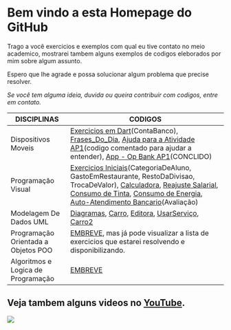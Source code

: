 # Bem vindo a esta Homepage do GitHub

Trago a você exercicios e exemplos com qual eu tive contato no meio academico, mostrarei tambem alguns exemplos de codigos eleborados por mim sobre algum assunto.

Espero que lhe agrade e possa solucionar algum problema que precise resolver.

_Se você tem alguma ideia, duvida ou queira contribuir com codigos, entre em contato._

DISCIPLINAS                        | CODIGOS
-----------------------------------|-----------------------------------------------
Dispositivos Moveis                | [Exercicios em Dart](https://github.com/wizardigor/DispositivosMoveis-Exercicios-Dart)(ContaBanco), [Frases_Do_Dia](https://github.com/wizardigor/DispositivosMoveis-Exercicios-Dart/blob/master/Frases_Do_Dia2.dart), [Ajuda para a Atividade AP1](https://github.com/wizardigor/DispositivosMoveis-Exercicios-Dart/blob/master/codigo.txt)(codigo comentado para ajudar a entender), [App - Op Bank AP1](https://github.com/wizardigor/DispositivosMoveis-Exercicios-Dart/tree/master/Opera%C3%A7%C3%B5es%20Baancarias%20-%20App "app op bank ap1")(CONCLIDO)
Programação Visual                 | [Exercicios Iniciais](https://github.com/wizardigor/ExerciosIiciais.git)(CategoriaDeAluno, GastoEmRestaurante, RestoDaDivisao, TrocaDeValor), [Calculadora](https://github.com/wizardigor/Calculadora2), [Reajuste Salarial](https://github.com/wizardigor/Reajustesalarial), [Consumo de Tinta](https://github.com/wizardigor/ConsumoDeTinta), [Consumo de Energia](https://github.com/wizardigor/ConsumoDeEnergia), [Auto-Atendimento Bancario](https://github.com/wizardigor/AutoAtendimentoBancario)(Avaliação)
Modelagem De Dados UML             | [Diagramas](https://github.com/wizardigor/CodigosCpp/tree/master/Diagrama%20de%20inplanta%C3%A7%C3%A3o), [Carro](https://github.com/wizardigor/CodigosCpp/blob/master/Carro.cpp), [Editora](https://github.com/wizardigor/CodigosCpp/blob/master/Editora.cpp), [UsarServiço](https://github.com/wizardigor/CodigosCpp/blob/master/UsarServico.cpp), [Carro2](https://github.com/wizardigor/CodigosCpp/tree/master/Carro2)
Programação Orientada a Objetos POO | [EMBREVE](https://github.com/wizardigor/POO/https://github.com/wizardigor/CodigosCpp/tree/master/Carro2/master/lista-de-exercicios-1.pdf), mas já pode visualizar a lista de exercicios que estarei resolvendo e disponibilizando.
Algoritmos e Logica de Programação | [EMBREVE](Pagina2.md)

##  Veja tambem alguns videos no [YouTube](https://www.youtube.com/channel/UCDfKJZnzItY6AyUzDCv9rtw).
[![](https://stc.pagseguro.uol.com.br/public/img/botoes/doacoes/120x53-doar.gif)](https://pag.ae/7UfMnHYVv)
